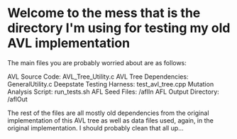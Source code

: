 Welcome to the mess that is the directory I'm using for testing my old AVL implementation
=========================================================================================

The main files you are probably worried about are as follows:

AVL Source Code:                AVL_Tree_Utility.c
AVL Tree Dependencies:          GeneralUtility.c
Deepstate Testing Harness:      test_avl_tree.cpp
Mutation Analysis Script:       run_tests.sh
AFL Seed Files:                 /aflIn
AFL Output Directory:           /aflOut

The rest of the files are all mostly old dependencies from the original implementation of this AVL tree
as well as data files used, again, in the original implementation. I should probably clean that all up...
